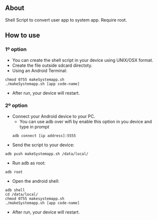 ## About

Shell Script to convert user app to system app. Require root.

## How to use

### 1º option
- You can create the shell script in your device using UNIX/OSX format.
- Create the file outside sdcard directoty.
- Using an Android Terminal:
```
chmod 0755 makeSystemapp.sh
./makeSystemapp.sh [app code-name]
```
- After run, your device will restart.

### 2º option
- Connect your Android device to your PC.
	- You can use adb over wifi by enable this option in you device and type in prompt
	```
	adb connect [ip address]:5555
	```
- Send the script to your device:
```
adb push makeSystemapp.sh /data/local/
```
- Run adb as root:
```
adb root
```
- Open the android shell:
```
adb shell
cd /data/local/
chmod 0755 makesystemapp.sh
./makeSystemapp.sh [app code-name]
```
- After run, your device will restart.